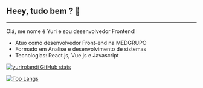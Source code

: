## Heey, tudo bem ? 👋

<hr>

Olá, me nome é Yuri e sou desenvolvedor Frontend!
- Atuo como desenvolvedor Front-end  na MEDGRUPO
- Formado em Analise e desenvolvimento de sistemas
- Tecnologias: React.js, Vue.js e Javascript

[![yurirolandi GitHub stats](https://github-readme-stats.vercel.app/api?username=yurirolandi)](https://github.com/anuraghazra/github-readme-stats)

[![Top Langs](https://github-readme-stats.vercel.app/api/top-langs/?username=yurirolandi&layout=compact)](https://github.com/anuraghazra/github-readme-stats)
